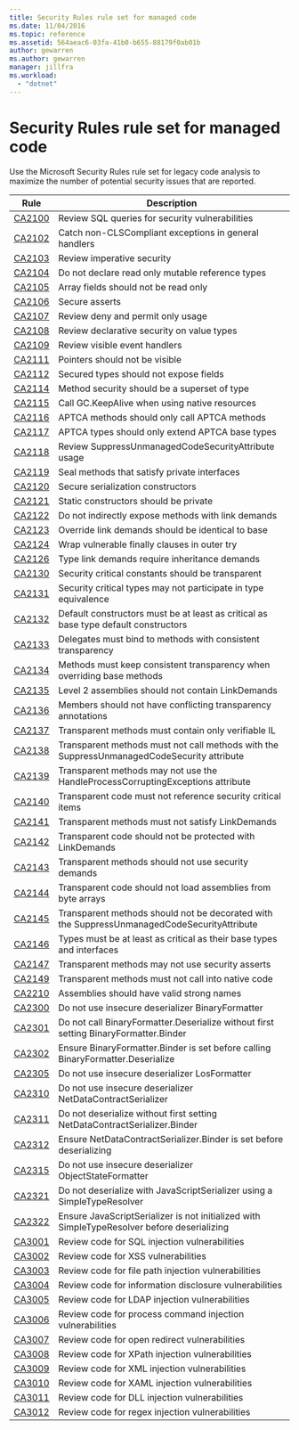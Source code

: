 ```yaml
---
title: Security Rules rule set for managed code
ms.date: 11/04/2016
ms.topic: reference
ms.assetid: 564aeac6-03fa-41b0-b655-88179f0ab01b
author: gewarren
ms.author: gewarren
manager: jillfra
ms.workload:
  - "dotnet"
---
```

# Security Rules rule set for managed code

Use the Microsoft Security Rules rule set for legacy code analysis to maximize the number of potential security issues that are reported.

|Rule|Description|
|----------|-----------------|
|[CA2100](../code-quality/ca2100-review-sql-queries-for-security-vulnerabilities.md)|Review SQL queries for security vulnerabilities|
|[CA2102](../code-quality/ca2102-catch-non-clscompliant-exceptions-in-general-handlers.md)|Catch non-CLSCompliant exceptions in general handlers|
|[CA2103](../code-quality/ca2103-review-imperative-security.md)|Review imperative security|
|[CA2104](../code-quality/ca2104-do-not-declare-read-only-mutable-reference-types.md)|Do not declare read only mutable reference types|
|[CA2105](../code-quality/ca2105-array-fields-should-not-be-read-only.md)|Array fields should not be read only|
|[CA2106](../code-quality/ca2106-secure-asserts.md)|Secure asserts|
|[CA2107](../code-quality/ca2107-review-deny-and-permit-only-usage.md)|Review deny and permit only usage|
|[CA2108](../code-quality/ca2108-review-declarative-security-on-value-types.md)|Review declarative security on value types|
|[CA2109](../code-quality/ca2109-review-visible-event-handlers.md)|Review visible event handlers|
|[CA2111](../code-quality/ca2111-pointers-should-not-be-visible.md)|Pointers should not be visible|
|[CA2112](../code-quality/ca2112-secured-types-should-not-expose-fields.md)|Secured types should not expose fields|
|[CA2114](../code-quality/ca2114-method-security-should-be-a-superset-of-type.md)|Method security should be a superset of type|
|[CA2115](../code-quality/ca2115-call-gc-keepalive-when-using-native-resources.md)|Call GC.KeepAlive when using native resources|
|[CA2116](../code-quality/ca2116-aptca-methods-should-only-call-aptca-methods.md)|APTCA methods should only call APTCA methods|
|[CA2117](../code-quality/ca2117-aptca-types-should-only-extend-aptca-base-types.md)|APTCA types should only extend APTCA base types|
|[CA2118](../code-quality/ca2118-review-suppressunmanagedcodesecurityattribute-usage.md)|Review SuppressUnmanagedCodeSecurityAttribute usage|
|[CA2119](../code-quality/ca2119-seal-methods-that-satisfy-private-interfaces.md)|Seal methods that satisfy private interfaces|
|[CA2120](../code-quality/ca2120-secure-serialization-constructors.md)|Secure serialization constructors|
|[CA2121](../code-quality/ca2121-static-constructors-should-be-private.md)|Static constructors should be private|
|[CA2122](../code-quality/ca2122-do-not-indirectly-expose-methods-with-link-demands.md)|Do not indirectly expose methods with link demands|
|[CA2123](../code-quality/ca2123-override-link-demands-should-be-identical-to-base.md)|Override link demands should be identical to base|
|[CA2124](../code-quality/ca2124-wrap-vulnerable-finally-clauses-in-outer-try.md)|Wrap vulnerable finally clauses in outer try|
|[CA2126](../code-quality/ca2126-type-link-demands-require-inheritance-demands.md)|Type link demands require inheritance demands|
|[CA2130](../code-quality/ca2130-security-critical-constants-should-be-transparent.md)|Security critical constants should be transparent|
|[CA2131](../code-quality/ca2131-security-critical-types-may-not-participate-in-type-equivalence.md)|Security critical types may not participate in type equivalence|
|[CA2132](../code-quality/ca2132-default-constructors-must-be-at-least-as-critical-as-base-type-default-constructors.md)|Default constructors must be at least as critical as base type default constructors|
|[CA2133](../code-quality/ca2133-delegates-must-bind-to-methods-with-consistent-transparency.md)|Delegates must bind to methods with consistent transparency|
|[CA2134](../code-quality/ca2134-methods-must-keep-consistent-transparency-when-overriding-base-methods.md)|Methods must keep consistent transparency when overriding base methods|
|[CA2135](../code-quality/ca2135-level-2-assemblies-should-not-contain-linkdemands.md)|Level 2 assemblies should not contain LinkDemands|
|[CA2136](../code-quality/ca2136-members-should-not-have-conflicting-transparency-annotations.md)|Members should not have conflicting transparency annotations|
|[CA2137](../code-quality/ca2137-transparent-methods-must-contain-only-verifiable-il.md)|Transparent methods must contain only verifiable IL|
|[CA2138](../code-quality/ca2138-transparent-methods-must-not-call-methods-with-the-suppressunmanagedcodesecurity-attribute.md)|Transparent methods must not call methods with the SuppressUnmanagedCodeSecurity attribute|
|[CA2139](../code-quality/ca2139-transparent-methods-may-not-use-the-handleprocesscorruptingexceptions-attribute.md)|Transparent methods may not use the HandleProcessCorruptingExceptions attribute|
|[CA2140](../code-quality/ca2140-transparent-code-must-not-reference-security-critical-items.md)|Transparent code must not reference security critical items|
|[CA2141](../code-quality/ca2141-transparent-methods-must-not-satisfy-linkdemands.md)|Transparent methods must not satisfy LinkDemands|
|[CA2142](../code-quality/ca2142-transparent-code-should-not-be-protected-with-linkdemands.md)|Transparent code should not be protected with LinkDemands|
|[CA2143](../code-quality/ca2143-transparent-methods-should-not-use-security-demands.md)|Transparent methods should not use security demands|
|[CA2144](../code-quality/ca2144-transparent-code-should-not-load-assemblies-from-byte-arrays.md)|Transparent code should not load assemblies from byte arrays|
|[CA2145](../code-quality/ca2145-transparent-methods-should-not-be-decorated-with-the-suppressunmanagedcodesecurityattribute.md)|Transparent methods should not be decorated with the SuppressUnmanagedCodeSecurityAttribute|
|[CA2146](../code-quality/ca2146-types-must-be-at-least-as-critical-as-their-base-types-and-interfaces.md)|Types must be at least as critical as their base types and interfaces|
|[CA2147](../code-quality/ca2147-transparent-methods-may-not-use-security-asserts.md)|Transparent methods may not use security asserts|
|[CA2149](../code-quality/ca2149-transparent-methods-must-not-call-into-native-code.md)|Transparent methods must not call into native code|
|[CA2210](../code-quality/ca2210-assemblies-should-have-valid-strong-names.md)|Assemblies should have valid strong names|
|[CA2300](ca2300-do-not-use-insecure-deserializer-binaryformatter.md)|Do not use insecure deserializer BinaryFormatter|
|[CA2301](ca2301-do-not-call-binaryformatter-deserialize-without-first-setting-binaryformatter-binder.md)|Do not call BinaryFormatter.Deserialize without first setting BinaryFormatter.Binder|
|[CA2302](ca2302-ensure-binaryformatter-binder-is-set-before-calling-binaryformatter-deserialize.md)|Ensure BinaryFormatter.Binder is set before calling BinaryFormatter.Deserialize|
|[CA2305](ca2305-do-not-use-insecure-deserializer-losformatter.md)|Do not use insecure deserializer LosFormatter|
|[CA2310](ca2310-do-not-use-insecure-deserializer-netdatacontractserializer.md)|Do not use insecure deserializer NetDataContractSerializer|
|[CA2311](ca2311-do-not-deserialize-without-first-setting-netdatacontractserializer-binder.md)|Do not deserialize without first setting NetDataContractSerializer.Binder|
|[CA2312](ca2312-ensure-netdatacontractserializer-binder-is-set-before-deserializing.md)|Ensure NetDataContractSerializer.Binder is set before deserializing|
|[CA2315](ca2315-do-not-use-insecure-deserializer-objectstateformatter.md)|Do not use insecure deserializer ObjectStateFormatter|
|[CA2321](ca2321.md)|Do not deserialize with JavaScriptSerializer using a SimpleTypeResolver|
|[CA2322](ca2322.md)|Ensure JavaScriptSerializer is not initialized with SimpleTypeResolver before deserializing|
|[CA3001](../code-quality/ca3001-review-code-for-sql-injection-vulnerabilities.md)|Review code for SQL injection vulnerabilities|
|[CA3002](../code-quality/ca3002-review-code-for-xss-vulnerabilities.md)|Review code for XSS vulnerabilities|
|[CA3003](../code-quality/ca3003-review-code-for-file-path-injection-vulnerabilities.md)|Review code for file path injection vulnerabilities|
|[CA3004](../code-quality/ca3004-review-code-for-information-disclosure-vulnerabilities.md)|Review code for information disclosure vulnerabilities|
|[CA3005](../code-quality/ca3005-review-code-for-ldap-injection-vulnerabilities.md)|Review code for LDAP injection vulnerabilities|
|[CA3006](../code-quality/ca3006-review-code-for-process-command-injection-vulnerabilities.md)|Review code for process command injection vulnerabilities|
|[CA3007](../code-quality/ca3007-review-code-for-open-redirect-vulnerabilities.md)|Review code for open redirect vulnerabilities|
|[CA3008](../code-quality/ca3008-review-code-for-xpath-injection-vulnerabilities.md)|Review code for XPath injection vulnerabilities|
|[CA3009](../code-quality/ca3009-review-code-for-xml-injection-vulnerabilities.md)|Review code for XML injection vulnerabilities|
|[CA3010](../code-quality/ca3010-review-code-for-xaml-injection-vulnerabilities.md)|Review code for XAML injection vulnerabilities|
|[CA3011](../code-quality/ca3011-review-code-for-dll-injection-vulnerabilities.md)|Review code for DLL injection vulnerabilities|
|[CA3012](../code-quality/ca3012-review-code-for-regex-injection-vulnerabilities.md)|Review code for regex injection vulnerabilities|
